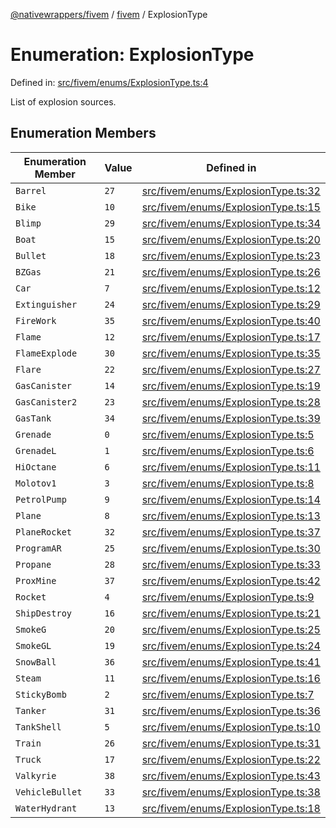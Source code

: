 [@nativewrappers/fivem](../../README.md) / [fivem](../README.md) / ExplosionType

# Enumeration: ExplosionType

Defined in: [src/fivem/enums/ExplosionType.ts:4](https://github.com/nativewrappers/fivem/blob/712f0bf92fff25cfcad1f759429c48668c195b4a/src/fivem/enums/ExplosionType.ts#L4)

List of explosion sources.

## Enumeration Members

| Enumeration Member | Value | Defined in |
| ------ | ------ | ------ |
| <a id="barrel"></a> `Barrel` | `27` | [src/fivem/enums/ExplosionType.ts:32](https://github.com/nativewrappers/fivem/blob/712f0bf92fff25cfcad1f759429c48668c195b4a/src/fivem/enums/ExplosionType.ts#L32) |
| <a id="bike"></a> `Bike` | `10` | [src/fivem/enums/ExplosionType.ts:15](https://github.com/nativewrappers/fivem/blob/712f0bf92fff25cfcad1f759429c48668c195b4a/src/fivem/enums/ExplosionType.ts#L15) |
| <a id="blimp"></a> `Blimp` | `29` | [src/fivem/enums/ExplosionType.ts:34](https://github.com/nativewrappers/fivem/blob/712f0bf92fff25cfcad1f759429c48668c195b4a/src/fivem/enums/ExplosionType.ts#L34) |
| <a id="boat"></a> `Boat` | `15` | [src/fivem/enums/ExplosionType.ts:20](https://github.com/nativewrappers/fivem/blob/712f0bf92fff25cfcad1f759429c48668c195b4a/src/fivem/enums/ExplosionType.ts#L20) |
| <a id="bullet"></a> `Bullet` | `18` | [src/fivem/enums/ExplosionType.ts:23](https://github.com/nativewrappers/fivem/blob/712f0bf92fff25cfcad1f759429c48668c195b4a/src/fivem/enums/ExplosionType.ts#L23) |
| <a id="bzgas"></a> `BZGas` | `21` | [src/fivem/enums/ExplosionType.ts:26](https://github.com/nativewrappers/fivem/blob/712f0bf92fff25cfcad1f759429c48668c195b4a/src/fivem/enums/ExplosionType.ts#L26) |
| <a id="car"></a> `Car` | `7` | [src/fivem/enums/ExplosionType.ts:12](https://github.com/nativewrappers/fivem/blob/712f0bf92fff25cfcad1f759429c48668c195b4a/src/fivem/enums/ExplosionType.ts#L12) |
| <a id="extinguisher"></a> `Extinguisher` | `24` | [src/fivem/enums/ExplosionType.ts:29](https://github.com/nativewrappers/fivem/blob/712f0bf92fff25cfcad1f759429c48668c195b4a/src/fivem/enums/ExplosionType.ts#L29) |
| <a id="firework"></a> `FireWork` | `35` | [src/fivem/enums/ExplosionType.ts:40](https://github.com/nativewrappers/fivem/blob/712f0bf92fff25cfcad1f759429c48668c195b4a/src/fivem/enums/ExplosionType.ts#L40) |
| <a id="flame"></a> `Flame` | `12` | [src/fivem/enums/ExplosionType.ts:17](https://github.com/nativewrappers/fivem/blob/712f0bf92fff25cfcad1f759429c48668c195b4a/src/fivem/enums/ExplosionType.ts#L17) |
| <a id="flameexplode"></a> `FlameExplode` | `30` | [src/fivem/enums/ExplosionType.ts:35](https://github.com/nativewrappers/fivem/blob/712f0bf92fff25cfcad1f759429c48668c195b4a/src/fivem/enums/ExplosionType.ts#L35) |
| <a id="flare"></a> `Flare` | `22` | [src/fivem/enums/ExplosionType.ts:27](https://github.com/nativewrappers/fivem/blob/712f0bf92fff25cfcad1f759429c48668c195b4a/src/fivem/enums/ExplosionType.ts#L27) |
| <a id="gascanister"></a> `GasCanister` | `14` | [src/fivem/enums/ExplosionType.ts:19](https://github.com/nativewrappers/fivem/blob/712f0bf92fff25cfcad1f759429c48668c195b4a/src/fivem/enums/ExplosionType.ts#L19) |
| <a id="gascanister2"></a> `GasCanister2` | `23` | [src/fivem/enums/ExplosionType.ts:28](https://github.com/nativewrappers/fivem/blob/712f0bf92fff25cfcad1f759429c48668c195b4a/src/fivem/enums/ExplosionType.ts#L28) |
| <a id="gastank"></a> `GasTank` | `34` | [src/fivem/enums/ExplosionType.ts:39](https://github.com/nativewrappers/fivem/blob/712f0bf92fff25cfcad1f759429c48668c195b4a/src/fivem/enums/ExplosionType.ts#L39) |
| <a id="grenade"></a> `Grenade` | `0` | [src/fivem/enums/ExplosionType.ts:5](https://github.com/nativewrappers/fivem/blob/712f0bf92fff25cfcad1f759429c48668c195b4a/src/fivem/enums/ExplosionType.ts#L5) |
| <a id="grenadel"></a> `GrenadeL` | `1` | [src/fivem/enums/ExplosionType.ts:6](https://github.com/nativewrappers/fivem/blob/712f0bf92fff25cfcad1f759429c48668c195b4a/src/fivem/enums/ExplosionType.ts#L6) |
| <a id="hioctane"></a> `HiOctane` | `6` | [src/fivem/enums/ExplosionType.ts:11](https://github.com/nativewrappers/fivem/blob/712f0bf92fff25cfcad1f759429c48668c195b4a/src/fivem/enums/ExplosionType.ts#L11) |
| <a id="molotov1"></a> `Molotov1` | `3` | [src/fivem/enums/ExplosionType.ts:8](https://github.com/nativewrappers/fivem/blob/712f0bf92fff25cfcad1f759429c48668c195b4a/src/fivem/enums/ExplosionType.ts#L8) |
| <a id="petrolpump"></a> `PetrolPump` | `9` | [src/fivem/enums/ExplosionType.ts:14](https://github.com/nativewrappers/fivem/blob/712f0bf92fff25cfcad1f759429c48668c195b4a/src/fivem/enums/ExplosionType.ts#L14) |
| <a id="plane"></a> `Plane` | `8` | [src/fivem/enums/ExplosionType.ts:13](https://github.com/nativewrappers/fivem/blob/712f0bf92fff25cfcad1f759429c48668c195b4a/src/fivem/enums/ExplosionType.ts#L13) |
| <a id="planerocket"></a> `PlaneRocket` | `32` | [src/fivem/enums/ExplosionType.ts:37](https://github.com/nativewrappers/fivem/blob/712f0bf92fff25cfcad1f759429c48668c195b4a/src/fivem/enums/ExplosionType.ts#L37) |
| <a id="programar"></a> `ProgramAR` | `25` | [src/fivem/enums/ExplosionType.ts:30](https://github.com/nativewrappers/fivem/blob/712f0bf92fff25cfcad1f759429c48668c195b4a/src/fivem/enums/ExplosionType.ts#L30) |
| <a id="propane"></a> `Propane` | `28` | [src/fivem/enums/ExplosionType.ts:33](https://github.com/nativewrappers/fivem/blob/712f0bf92fff25cfcad1f759429c48668c195b4a/src/fivem/enums/ExplosionType.ts#L33) |
| <a id="proxmine"></a> `ProxMine` | `37` | [src/fivem/enums/ExplosionType.ts:42](https://github.com/nativewrappers/fivem/blob/712f0bf92fff25cfcad1f759429c48668c195b4a/src/fivem/enums/ExplosionType.ts#L42) |
| <a id="rocket"></a> `Rocket` | `4` | [src/fivem/enums/ExplosionType.ts:9](https://github.com/nativewrappers/fivem/blob/712f0bf92fff25cfcad1f759429c48668c195b4a/src/fivem/enums/ExplosionType.ts#L9) |
| <a id="shipdestroy"></a> `ShipDestroy` | `16` | [src/fivem/enums/ExplosionType.ts:21](https://github.com/nativewrappers/fivem/blob/712f0bf92fff25cfcad1f759429c48668c195b4a/src/fivem/enums/ExplosionType.ts#L21) |
| <a id="smokeg"></a> `SmokeG` | `20` | [src/fivem/enums/ExplosionType.ts:25](https://github.com/nativewrappers/fivem/blob/712f0bf92fff25cfcad1f759429c48668c195b4a/src/fivem/enums/ExplosionType.ts#L25) |
| <a id="smokegl"></a> `SmokeGL` | `19` | [src/fivem/enums/ExplosionType.ts:24](https://github.com/nativewrappers/fivem/blob/712f0bf92fff25cfcad1f759429c48668c195b4a/src/fivem/enums/ExplosionType.ts#L24) |
| <a id="snowball"></a> `SnowBall` | `36` | [src/fivem/enums/ExplosionType.ts:41](https://github.com/nativewrappers/fivem/blob/712f0bf92fff25cfcad1f759429c48668c195b4a/src/fivem/enums/ExplosionType.ts#L41) |
| <a id="steam"></a> `Steam` | `11` | [src/fivem/enums/ExplosionType.ts:16](https://github.com/nativewrappers/fivem/blob/712f0bf92fff25cfcad1f759429c48668c195b4a/src/fivem/enums/ExplosionType.ts#L16) |
| <a id="stickybomb"></a> `StickyBomb` | `2` | [src/fivem/enums/ExplosionType.ts:7](https://github.com/nativewrappers/fivem/blob/712f0bf92fff25cfcad1f759429c48668c195b4a/src/fivem/enums/ExplosionType.ts#L7) |
| <a id="tanker"></a> `Tanker` | `31` | [src/fivem/enums/ExplosionType.ts:36](https://github.com/nativewrappers/fivem/blob/712f0bf92fff25cfcad1f759429c48668c195b4a/src/fivem/enums/ExplosionType.ts#L36) |
| <a id="tankshell"></a> `TankShell` | `5` | [src/fivem/enums/ExplosionType.ts:10](https://github.com/nativewrappers/fivem/blob/712f0bf92fff25cfcad1f759429c48668c195b4a/src/fivem/enums/ExplosionType.ts#L10) |
| <a id="train"></a> `Train` | `26` | [src/fivem/enums/ExplosionType.ts:31](https://github.com/nativewrappers/fivem/blob/712f0bf92fff25cfcad1f759429c48668c195b4a/src/fivem/enums/ExplosionType.ts#L31) |
| <a id="truck"></a> `Truck` | `17` | [src/fivem/enums/ExplosionType.ts:22](https://github.com/nativewrappers/fivem/blob/712f0bf92fff25cfcad1f759429c48668c195b4a/src/fivem/enums/ExplosionType.ts#L22) |
| <a id="valkyrie"></a> `Valkyrie` | `38` | [src/fivem/enums/ExplosionType.ts:43](https://github.com/nativewrappers/fivem/blob/712f0bf92fff25cfcad1f759429c48668c195b4a/src/fivem/enums/ExplosionType.ts#L43) |
| <a id="vehiclebullet"></a> `VehicleBullet` | `33` | [src/fivem/enums/ExplosionType.ts:38](https://github.com/nativewrappers/fivem/blob/712f0bf92fff25cfcad1f759429c48668c195b4a/src/fivem/enums/ExplosionType.ts#L38) |
| <a id="waterhydrant"></a> `WaterHydrant` | `13` | [src/fivem/enums/ExplosionType.ts:18](https://github.com/nativewrappers/fivem/blob/712f0bf92fff25cfcad1f759429c48668c195b4a/src/fivem/enums/ExplosionType.ts#L18) |
